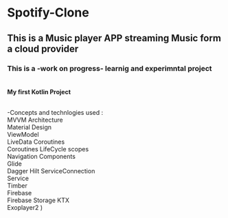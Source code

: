 # Spotify-Clone <br/>
## This is a Music player APP streaming Music form a cloud provider  <br/>

### This is a -work on progress- learnig and experimntal project  <br/> <br/>
**My first Kotlin Project** <br/> <br/>

-Concepts and technlogies used :
<br/> MVVM Architecture <br/>Material Design <br/> ViewModel <br/> LiveData 
Coroutines <br/> Coroutines LifeCycle scopes <br/>  Navigation Components <br/> Glide <br/> Dagger Hilt 
ServiceConnection <br/> Service <br/> Timber <br/> Firebase <br/> Firebase Storage KTX <br/> Exoplayer2 )
